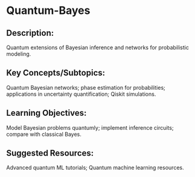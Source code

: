 # Quantum-Bayes


## Description: 
Quantum extensions of Bayesian inference and networks for probabilistic modeling.
## Key Concepts/Subtopics: 
Quantum Bayesian networks; phase estimation for probabilities; applications in uncertainty quantification; Qiskit simulations.
## Learning Objectives: 
Model Bayesian problems quantumly; implement inference circuits; compare with classical Bayes.
## Suggested Resources: 
Advanced quantum ML tutorials; Quantum machine learning resources.
